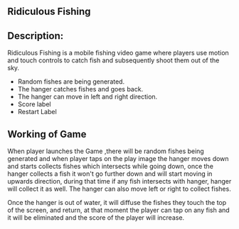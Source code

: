 ## Ridiculous Fishing


## Description:
Ridiculous Fishing is a mobile fishing video game where players use motion and touch controls to catch fish and subsequently shoot them out of the sky.
* Random fishes are being generated.
* The hanger catches fishes and goes back.
* The hanger can move in left and right direction.
* Score label
* Restart Label


## Working of Game
When player launches the Game ,there will be random fishes being generated and when player taps on the play image the hanger moves down and starts collects fishes which intersects while going down, once the hanger collects a fish it won't go further down and will start moving in upwards direction, during that time if any fish intersects with hanger, hanger will collect it as well. The hanger can also move left or right to collect fishes.

Once the hanger is out of water, it will diffuse the fishes they touch the top of the screen, and return, at that moment the player can tap on any fish and it will be eliminated and the score of the player will increase.

